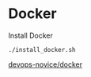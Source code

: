 # Docker

Install Docker

`./install_docker.sh`

[devops-novice/docker](https://rahulrdate.github.io/devops-novice/docker/dokcer.html)

